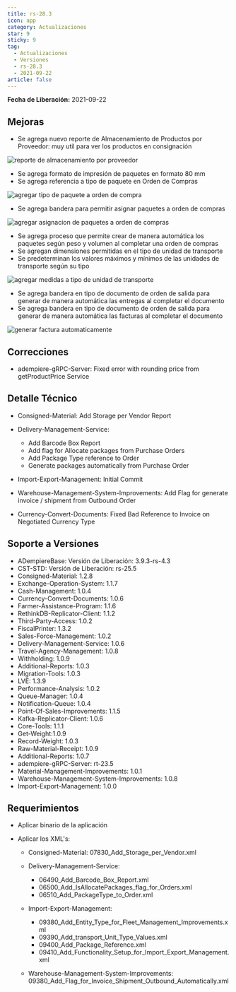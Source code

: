 ```yaml
---
title: rs-28.3
icon: app
category: Actualizaciones
star: 9
sticky: 9
tag:
  - Actualizaciones
  - Versiones
  - rs-28.3
  - 2021-09-22
article: false
---
```


**Fecha de Liberación:** 2021-09-22

## Mejoras

- Se agrega nuevo reporte de Almacenamiento de Productos por Proveedor: muy util para ver los productos en consignación

![reporte de almacenamiento por proveedor](/assets/img/downloads/updates/resources/rs-28-2-generate-invoice-shipment-automatically.png)

- Se agrega formato de impresión de paquetes en formato 80 mm
- Se agrega referencia a tipo de paquete en Orden de Compras

![agregar tipo de paquete a orden de compra](/assets/img/downloads/updates/resources/rs-28-2-purchase-order-add-package-allocation.png)

- Se agrega bandera para permitir asignar paquetes a orden de compras

![agregar asignacion de paquetes a orden de compras](/assets/img/downloads/updates/resources/rs-28-2-purchase-order-add-package-type.png)

- Se agrega proceso que permite crear de manera automática los paquetes según peso y volumen al completar una orden de compras
- Se agregan dimensiones permitidas en el tipo de unidad de transporte
- Se predeterminan los valores máximos y mínimos de las unidades de transporte según su tipo

![agregar medidas a tipo de unidad de transporte](/assets/img/downloads/updates/resources/rs-28-2-storage-per-vendor.png)

- Se agrega bandera en tipo de documento de orden de salida para generar de manera automática las entregas al completar el documento
- Se agrega bandera en tipo de documento de orden de salida para generar de manera automática las facturas al completar el documento

![generar factura automaticamente](/assets/img/downloads/updates/resources/rs-28-2-transport-type-add-measures.png)

## Correcciones

- adempiere-gRPC-Server: Fixed error with rounding price from getProductPrice Service

## Detalle Técnico

- Consigned-Material: Add Storage per Vendor Report
- Delivery-Management-Service:

  - Add Barcode Box Report
  - Add flag for Allocate packages from Purchase Orders
  - Add Package Type reference to Order
  - Generate packages automatically from Purchase Order

- Import-Export-Management: Initial Commit
- Warehouse-Management-System-Improvements: Add Flag for generate invoice / shipment from Outbound Order
- Currency-Convert-Documents: Fixed Bad Reference to Invoice on Negotiated Currency Type

## Soporte a Versiones

- ADempiereBase: Versión de Liberación: 3.9.3-rs-4.3
- CST-STD: Versión de Liberación: rs-25.5
- Consigned-Material: 1.2.8
- Exchange-Operation-System: 1.1.7
- Cash-Management: 1.0.4
- Currency-Convert-Documents: 1.0.6
- Farmer-Assistance-Program: 1.1.6
- RethinkDB-Replicator-Client: 1.1.2
- Third-Party-Access: 1.0.2
- FiscalPrinter: 1.3.2
- Sales-Force-Management: 1.0.2
- Delivery-Management-Service: 1.0.6
- Travel-Agency-Management: 1.0.8
- Withholding: 1.0.9
- Additional-Reports: 1.0.3
- Migration-Tools: 1.0.3
- LVE: 1.3.9
- Performance-Analysis: 1.0.2
- Queue-Manager: 1.0.4
- Notification-Queue: 1.0.4
- Point-Of-Sales-Improvements: 1.1.5
- Kafka-Replicator-Client: 1.0.6
- Core-Tools: 1.1.1
- Get-Weight:1.0.9
- Record-Weight: 1.0.3
- Raw-Material-Receipt: 1.0.9
- Additional-Reports: 1.0.7
- adempiere-gRPC-Server: rt-23.5
- Material-Management-Improvements: 1.0.1
- Warehouse-Management-System-Improvements: 1.0.8
- Import-Export-Management: 1.0.0

## Requerimientos

- Aplicar binario de la aplicación
- Aplicar los XML's:

  - Consigned-Material: 07830_Add_Storage_per_Vendor.xml
  - Delivery-Management-Service: 
  
    - 06490_Add_Barcode_Box_Report.xml
    - 06500_Add_IsAllocatePackages_flag_for_Orders.xml
    - 06510_Add_PackageType_to_Order.xml

  - Import-Export-Management:

    - 09380_Add_Entity_Type_for_Fleet_Management_Improvements.xml
    - 09390_Add_transport_Unit_Type_Values.xml
    - 09400_Add_Package_Reference.xml
    - 09410_Add_Functionality_Setup_for_Import_Export_Management.xml

  - Warehouse-Management-System-Improvements: 09380_Add_Flag_for_Invoice_Shipment_Outbound_Automatically.xml

